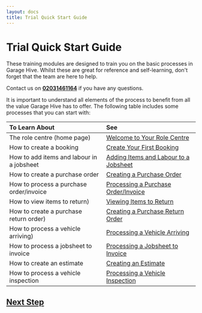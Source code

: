 ```yaml
---
layout: docs
title: Trial Quick Start Guide
---
```


#   Trial Quick Start Guide

These training modules are designed to train you on the basic processes in Garage Hive. Whilst these are great for reference and self-learning, don't forget that the team are here to help. 

Contact us on [**02031461164**](tel:02031461164) if you have any questions.


It is important to understand all elements of the process to benefit from all the value Garage Hive has to offer. The following table includes some processes that you can start with:

| To Learn About | See |
| :--------------------------------- | :----------- |
| The role centre (home page) | [Welcome to Your Role Centre](garagehive-welcome-to-the-role-centre.html) |
| How to create a booking | [Create Your First Booking](garagehive-create-your-first-booking.html) |
| How to add items and labour in a jobsheet | [Adding Items and Labour to a Jobsheet](garagehive-adding-items-and-labour-to-a-jobsheet.html) |
| How to create a purchase order | [Creating a Purchase Order](garagehive-creating-a-purchase-order.html) |
| How to process a purchase order/invoice | [Processing a Purchase Order/Invoice](garagehive-processing-a-purchase-order.html) |
| How to view items to return) | [Viewing Items to Return](garagehive-viewing-items-to-return.html) |
| How to create a purchase return order) | [Creating a Purchase Return Order](garagehive-creating-a-purchase-return-order.html) |
| How to process a vehicle arriving) | [Processing a Vehicle Arriving](garagehive-processing-a-vehicle-arriving.html) |
| How to process a jobsheet to invoice | [Processing a Jobsheet to Invoice](garagehive-processing-a-jobsheet-to-invoice.html) |
| How to create an estimate | [Creating an Estimate](garagehive-creating-an-estimate.html) |
| How to process a vehicle inspection | [Processing a Vehicle Inspection](garagehive-processing-a-vehicle-inspection.html) |


## [Next Step](/docs/trial-quick-start-purchasing.html)